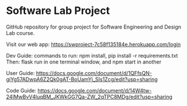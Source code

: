 # Software Lab Project
GitHub repository for group project for Software Engineering and Design Lab course.

Visit our web app: https://swproject-7c58f135184e.herokuapp.com/login

Dev Guide:
commands to run: npm install, pip install -r requirements.txt 
Then: flask run in one terminal window, and npm start in another

User Guide:
https://docs.google.com/document/d/1QFfsQN-giYg57ADwpA6Z2Qk0gAT-BoUamYj_SIs1Zcg/edit?usp=sharing

Code Guide:
https://docs.google.com/document/d/14W4tw-24IMwBvV4luqBM_JKWkGG7Qa-ZW_2qTPC8MDg/edit?usp=sharing
